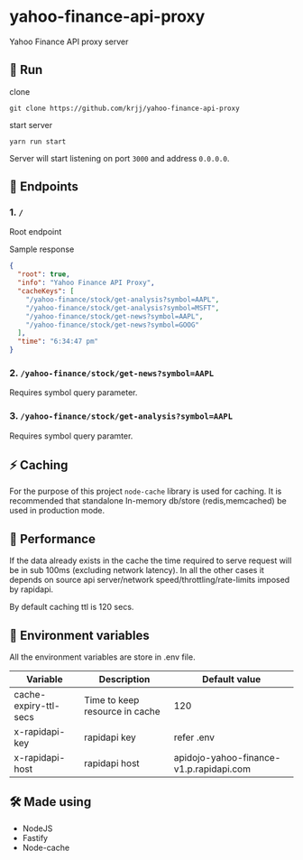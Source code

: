 # yahoo-finance-api-proxy
Yahoo Finance API proxy server

## 🏁 Run

clone 
```
git clone https://github.com/krjj/yahoo-finance-api-proxy
```

start server
```
yarn run start
```

Server will start listening on port `3000` and address `0.0.0.0`.


## 🔗 Endpoints

### 1. `/` 

Root endpoint

Sample response

```json
{
  "root": true,
  "info": "Yahoo Finance API Proxy",
  "cacheKeys": [
    "/yahoo-finance/stock/get-analysis?symbol=AAPL",
    "/yahoo-finance/stock/get-analysis?symbol=MSFT",
    "/yahoo-finance/stock/get-news?symbol=AAPL",
    "/yahoo-finance/stock/get-news?symbol=GOOG"
  ],
  "time": "6:34:47 pm"
}
```

### 2. `/yahoo-finance/stock/get-news?symbol=AAPL`

Requires symbol query parameter.


### 3. `/yahoo-finance/stock/get-analysis?symbol=AAPL`

Requires symbol query paramter.


## ⚡ Caching

For the purpose of this project  `node-cache` library is used for caching. It is recommended that standalone In-memory db/store (redis,memcached) be used in production mode.


## 🚤 Performance 

If the data already exists in the cache the time required to serve request will be in sub 100ms (excluding network latency). In all the other cases it depends on source api server/network speed/throttling/rate-limits imposed by rapidapi. 

By default caching ttl is 120 secs.

## 🤖 Environment variables

All the environment variables are store in .env file.

| Variable  | Description | Default value
| ------------- | ------------- | ------------- | 
| cache-expiry-ttl-secs  | Time to keep resource in cache  | 120
| x-rapidapi-key  | rapidapi key  | refer .env
| x-rapidapi-host  | rapidapi host  | apidojo-yahoo-finance-v1.p.rapidapi.com

## 🛠 Made using
- NodeJS
- Fastify
- Node-cache
